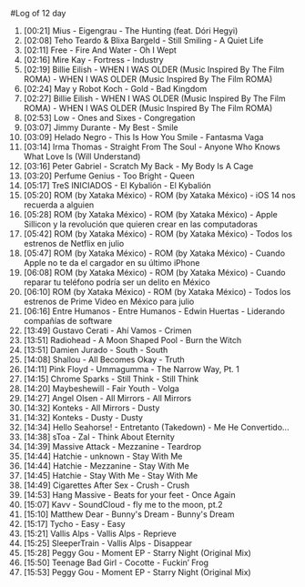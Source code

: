 #Log of 12 day

1. [00:21] Mius - Eigengrau - The Hunting (feat. Dóri Hegyi)
1. [02:08] Teho Teardo & Blixa Bargeld - Still Smiling - A Quiet Life
1. [02:11] Free - Fire And Water - Oh I Wept
1. [02:16] Mire Kay - Fortress - Industry
1. [02:19] Billie Eilish - WHEN I WAS OLDER (Music Inspired By The Film ROMA) - WHEN I WAS OLDER (Music Inspired By The Film ROMA)
1. [02:24] May y Robot Koch - Gold - Bad Kingdom
1. [02:27] Billie Eilish - WHEN I WAS OLDER (Music Inspired By The Film ROMA) - WHEN I WAS OLDER (Music Inspired By The Film ROMA)
1. [02:53] Low - Ones and Sixes - Congregation
1. [03:07] Jimmy Durante - My Best - Smile
1. [03:09] Helado Negro - This Is How You Smile - Fantasma Vaga
1. [03:14] Irma Thomas - Straight From The Soul - Anyone Who Knows What Love Is (Will Understand)
1. [03:16] Peter Gabriel - Scratch My Back - My Body Is A Cage
1. [03:20] Perfume Genius - Too Bright - Queen
1. [05:17] TreS INICIADOS - El Kybalión - El Kybalión
1. [05:20] ROM (by Xataka México) - ROM (by Xataka México) - iOS 14 nos recuerda a alguien
1. [05:28] ROM (by Xataka México) - ROM (by Xataka México) - Apple Sillicon y la revolución que quieren crear en las computadoras
1. [05:42] ROM (by Xataka México) - ROM (by Xataka México) - Todos los estrenos de Netflix en julio
1. [05:47] ROM (by Xataka México) - ROM (by Xataka México) - Cuando Apple no te da el cargador en su último iPhone
1. [06:08] ROM (by Xataka México) - ROM (by Xataka México) - Cuando reparar tu teléfono podría ser un delito en México
1. [06:10] ROM (by Xataka México) - ROM (by Xataka México) - Todos los estrenos de Prime Video en México para julio
1. [06:16] Entre Humanos - Entre Humanos - Edwin Huertas - Liderando compañías de software
1. [13:49] Gustavo Cerati - Ahí Vamos - Crimen
1. [13:51] Radiohead - A Moon Shaped Pool - Burn the Witch
1. [13:51] Damien Jurado - South - South
1. [14:08] Shallou - All Becomes Okay - Truth
1. [14:11] Pink Floyd - Ummagumma - The Narrow Way, Pt. 1
1. [14:15] Chrome Sparks - Still Think - Still Think
1. [14:20] Maybeshewill - Fair Youth - Volga
1. [14:27] Angel Olsen - All Mirrors - All Mirrors
1. [14:32] Konteks - All Mirrors - Dusty
1. [14:32] Konteks - Dusty - Dusty
1. [14:34] Hello Seahorse! - Entretanto (Takedown) - Me He Convertido...
1. [14:38] sToa - Zal - Think About Eternity
1. [14:39] Massive Attack - Mezzanine - Teardrop
1. [14:44] Hatchie - unknown - Stay With Me
1. [14:44] Hatchie - Mezzanine - Stay With Me
1. [14:45] Hatchie - Stay With Me - Stay With Me
1. [14:49] Cigarettes After Sex - Crush - Crush
1. [14:53] Hang Massive - Beats for your feet - Once Again
1. [15:07] Kavv - SoundCloud - fly me to the moon, pt.2
1. [15:10] Matthew Dear - Bunny's Dream - Bunny's Dream
1. [15:17] Tycho - Easy - Easy
1. [15:21] Vallis Alps - Vallis Alps - Reprieve
1. [15:25] SleeperTrain - Vallis Alps - Disappear
1. [15:28] Peggy Gou - Moment EP - Starry Night (Original Mix)
1. [15:50] Teenage Bad Girl - Cocotte - Fuckin’ Frog
1. [15:53] Peggy Gou - Moment EP - Starry Night (Original Mix)
